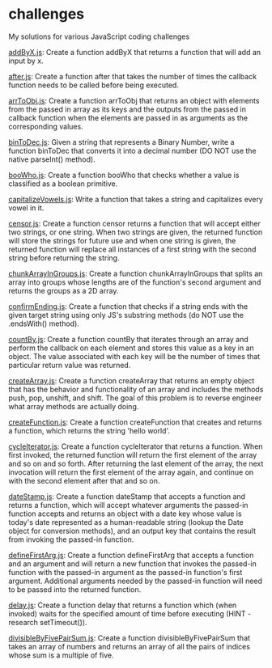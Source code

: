 # challenges

My solutions for various JavaScript coding challenges


[addByX.js](https://github.com/fraisai/challenges/blob/main/addByX.js): Create a function addByX that returns a function that will add an input by x.  
  
[after.js](https://github.com/fraisai/challenges/blob/main/after.js): Create a function after that takes the number of times the callback function needs to be called before being executed. 
  
[arrToObj.js](https://github.com/fraisai/challenges/blob/main/arrToObj.js): Create a function arrToObj that returns an object with elements from the passed in array as its keys and the outputs from the passed in callback function when the elements are passed in as arguments as the corresponding values.  
  
[binToDec.js](https://github.com/fraisai/challenges/blob/main/binToDec.js): Given a string that represents a Binary Number, write a function binToDec that converts it into a decimal number (DO NOT use the native parseInt() method).  
  
[booWho.js](https://github.com/fraisai/challenges/blob/main/booWho.js): Create a function booWho that checks whether a value is classified as a boolean primitive.  
  
[capitalizeVowels.js](https://github.com/fraisai/challenges/blob/main/capitalizeVowels.js): Write a function that takes a string and capitalizes every vowel in it.  
  
[censor.js](https://github.com/fraisai/challenges/blob/main/censor.js): Create a function censor returns a function that will accept either two strings, or one string. When two strings are given, the returned function will store the strings for future use and when one string is given, the returned function will replace all instances of a first string with the second string before returning the string.  
  
[chunkArrayInGroups.js](https://github.com/fraisai/challenges/blob/main/chunkArrayInGroups.js): Create a function chunkArrayInGroups that splits an array into groups whose lengths are of the function's second argument and returns the groups as a 2D array.

[confirmEnding.js](https://github.com/fraisai/challenges/blob/main/confirmEnding.js): Create a function that checks if a string ends with the given target string using only JS's substring methods (do NOT use the .endsWith() method).  
  
[countBy.js](https://github.com/fraisai/challenges/blob/main/countBy.js): Create a function countBy that iterates through an array and perform the callback on each element and stores this value as a key in an object. The value associated with each key will be the number of times that particular return value was returned.  
  
[createArray.js](https://github.com/fraisai/challenges/blob/main/createArray.js): Create a function createArray that returns an empty object that has the behavior and functionality of an array and includes the methods push, pop, unshift, and shift. The goal of this problem is to reverse engineer what array methods are actually doing.  
  
[createFunction.js](https://github.com/fraisai/challenges/blob/main/createFunction.js): Create a function createFunction that creates and returns a function, which returns the string 'hello world'.

[cycleIterator.js](https://github.com/fraisai/challenges/blob/main/cycleIterator.js): Create a function cycleIterator that returns a function. When first invoked, the returned function will return the first element of the array and so on and so forth. After returning the last element of the array, the next invocation will return the first element of the array again, and continue on with the second element after that and so on.  

[dateStamp.js](https://github.com/fraisai/challenges/blob/main/dateStamp.js): Create a function dateStamp that accepts a function and returns a function, which will accept whatever arguments the passed-in function accepts and returns an object with a date key whose value is today's date represented as a human-readable string (lookup the Date object for conversion methods), and an output key that contains the result from invoking the passed-in function.  

[defineFirstArg.js](https://github.com/fraisai/challenges/blob/main/defineFirstArg.js): Create a function defineFirstArg that accepts a function and an argument and will return a new function that invokes the passed-in function with the passed-in argument as the passed-in function's first argument. Additional arguments needed by the passed-in function will need to be passed into the returned function.  

[delay.js](https://github.com/fraisai/challenges/blob/main/delay.js): Create a function delay that returns a function which (when invoked) waits for the specified amount of time before executing (HINT - research setTimeout()).

[divisibleByFivePairSum.js](https://github.com/fraisai/challenges/blob/main/divisibleByFivePairSum.js): Create a function divisibleByFivePairSum that takes an array of numbers and returns an array of all the pairs of indices whose sum is a multiple of five.





  



